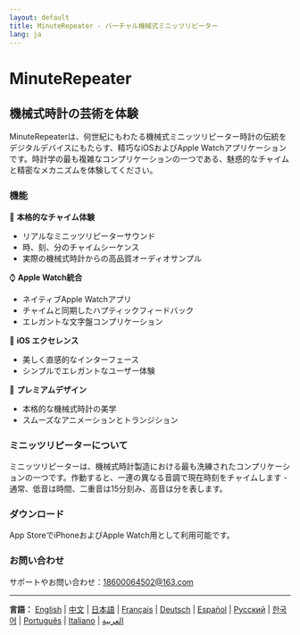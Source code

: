 ```yaml
---
layout: default
title: MinuteRepeater - バーチャル機械式ミニッツリピーター
lang: ja
---
```


# MinuteRepeater
## 機械式時計の芸術を体験

MinuteRepeaterは、何世紀にもわたる機械式ミニッツリピーター時計の伝統をデジタルデバイスにもたらす、精巧なiOSおよびApple Watchアプリケーションです。時計学の最も複雑なコンプリケーションの一つである、魅惑的なチャイムと精密なメカニズムを体験してください。

### 機能

🎵 **本格的なチャイム体験**
- リアルなミニッツリピーターサウンド
- 時、刻、分のチャイムシーケンス
- 実際の機械式時計からの高品質オーディオサンプル

⌚ **Apple Watch統合**
- ネイティブApple Watchアプリ
- チャイムと同期したハプティックフィードバック
- エレガントな文字盤コンプリケーション

📱 **iOS エクセレンス**
- 美しく直感的なインターフェース
- シンプルでエレガントなユーザー体験

🎨 **プレミアムデザイン**
- 本格的な機械式時計の美学
- スムーズなアニメーションとトランジション

### ミニッツリピーターについて

ミニッツリピーターは、機械式時計製造における最も洗練されたコンプリケーションの一つです。作動すると、一連の異なる音調で現在時刻をチャイムします - 通常、低音は時間、二重音は15分刻み、高音は分を表します。

### ダウンロード

App StoreでiPhoneおよびApple Watch用として利用可能です。

### お問い合わせ

サポートやお問い合わせ：[18600064502@163.com](mailto:18600064502@163.com)

---

**言語：** [English](/) | [中文](/zh) | [日本語](/ja) | [Français](/fr) | [Deutsch](/de) | [Español](/es) | [Русский](/ru) | [한국어](/ko) | [Português](/pt) | [Italiano](/it) | [العربية](/ar)